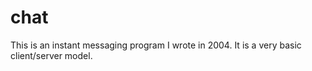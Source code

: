 # chat

This is an instant messaging program I wrote in 2004.
It is a very basic client/server model.
